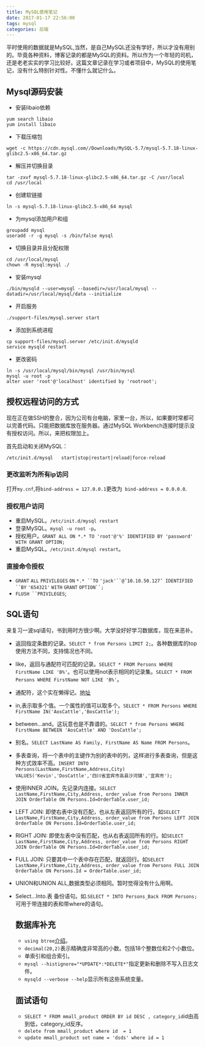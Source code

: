 ```yaml
---
title: MySQL使用笔记
date: 2017-01-17 22:56:00
tags: mysql
categories: 后端
---
```


平时使用的数据就是MySQL,当然，是自己MySQL还没有学好，所以才没有用别的。毕竟各种资料，博客记录的都是MySQL的资料。所以作为一个年轻的司机，还是老老实实的学习比较好。这篇文章记录在学习或者项目中，MySQL的使用笔记，没有什么特别针对性。不懂什么就记什么。<!--more-->

## Mysql源码安装

* 安装libaio依赖

```shell
yum search libaio
yum install libaio
```

* 下载压缩包

```shell
wget -c https://cdn.mysql.com//Downloads/MySQL-5.7/mysql-5.7.18-linux-glibc2.5-x86_64.tar.gz
```

* 解压并切换目录

```shell
tar -zxvf mysql-5.7.18-linux-glibc2.5-x86_64.tar.gz -C /usr/local
cd /usr/local
```

* 创建软链接

```shell
ln -s mysql-5.7.18-linux-glibc2.5-x86_64 mysql
```

* 为mysql添加用户和组

```shell
groupadd mysql
useradd -r -g mysql -s /bin/false mysql
```

* 切换目录并且分配权限

```shell
cd /usr/local/mysql
chown -R mysql:mysql ./
```

* 安装mysql

```shell
./bin/mysqld --user=mysql --basedir=/usr/local/mysql --datadir=/usr/local/mysql/data --initialize
```

* 开启服务

```shell
./support-files/mysql.server start
```

* 添加到系统进程

```shell
cp support-files/mysql.server /etc/init.d/mysqld
service mysqld restart
```

* 更改密码

```shell
ln -s /usr/local/mysql/bin/mysql /usr/bin/mysql
mysql -u root -p
alter user 'root'@'localhost' identified by 'rootroot';
```





## 授权远程访问的方式

现在正在做SSH的整合，因为公司有台电脑，家里一台，所以，如果要时常都可以完善代码。只能把数据库放在服务器。通过MySQL Workbench连接时提示没有授权访问。所以，来把权限加上。

首先启动和关闭MySQL：

```shel
/etc/init.d/mysql   start|stop|restart|reload|force-reload
```

###  更改监听为所有ip访问

打开`my.cnf`,将`bind-address = 127.0.0.1`更改为` bind-address = 0.0.0.0`.

### 授权用户访问

- 重启MySQL。`/etc/init.d/mysql restart`
- 登录MySQL。`mysql -u root -p`。
- 授权用户。`GRANT ALL ON *.* TO 'root'@'%' IDENTIFIED BY 'password' WITH GRANT OPTION;`
- 重启MySQL。`/etc/init.d/mysql restart`。



### 直接命令授权

- `GRANT` `ALL` `PRIVILEGES` `ON` `*.* ``TO` `'jack'``@’10.10.50.127’ IDENTIFIED ``BY` `'654321'` `WITH` `GRANT` `OPTION``;`
- `FLUSH ``PRIVILEGES`;

## SQL语句

来复习一波sql语句，书到用时方很少啊。大学没好好学习数据库，现在来恶补。
- 返回指定条数的记录。`SELECT * from Persons LIMIT 2;`。各种数据库的top使用方法不同，支持情况也不同。

- like，返回与通配符可匹配的记录。`SELECT * FROM Persons WHERE FirstName LIKE 'B%'`。也可以使用not表示相同的记录集。`SELECT * FROM Persons WHERE FirstName NOT LIKE 'B%'`。

- 通配符，这个实在懒得记。[地址](http://www.w3school.com.cn/sql/sql_wildcards.asp)

- in,表示取多个值。一个属性的值可以取多个。`SELECT * FROM Persons WHERE FirstName IN('AosCattle','BosCattle');`

- between...and。这玩意也是不靠谱的。`SELECT * from Persons WHERE FirstName BETWEEN 'AosCattle' AND 'DosCattle';`

- 别名。`SELECT LastName AS Family, FirstName AS Name FROM Persons`。

- 多表查询，将一个表中的主键作为别的表中的列，这样进行多表查询，但是这种方式效率不高。`INSERT INTO Persons(LastName,FirstName,Address,City) VALUES('Kevin','DosCattle','四川省宜宾市高县沙河镇','宜宾市');`

- 使用INNER JOIN。先记录内连接。`SELECT LastName,FirstName,City,Address, order_value from Persons INNER JOIN OrderTable ON Persons.Id=OrderTable.user_id;`

- LEFT JOIN: 即使右表中没有匹配，也从左表返回所有的行。如`SELECT LastName,FirstName,City,Address, order_value from Persons LEFT JOIN OrderTable ON Persons.Id=OrderTable.user_id;`

- RIGHT JOIN: 即使左表中没有匹配，也从右表返回所有的行。如`SELECT LastName,FirstName,City,Address, order_value from Persons RIGHT JOIN OrderTable ON Persons.Id=OrderTable.user_id;`

- FULL JOIN: 只要其中一个表中存在匹配，就返回行。如`SELECT LastName,FirstName,City,Address, order_value from Persons FULL JOIN OrderTable ON Persons.Id = OrderTable.user_id;`

- UNION和UNION ALL,数据类型必须相同。暂时觉得没有什么用啊。

- Select...Into.表 备份语句。如.`SELECT * INTO Persons_Back FROM Persons;`可用于带连接的表和带where的语句。

  ## 数据库补充

  - `using btree`[介绍](http://imysql.com/2016/01/06/mysql-faq-different-between-btree-and-hash-index.shtml)。
  - `decimal(20,2)`表示精确度非常高的小数。包括18个整数位和2个小数位。
  - 单索引和组合索引。
  - `mysql --histignore="*UPDATE*:*DELETE*"`指定更新和删除不写入日志文件。
  - `mysqld --verbose --help`显示所有这些系统变量。

  ## 面试语句

  - `SELECT * FROM mmall_product ORDER BY id DESC , category_id`id由高到低，category_id反序。
  - `delete from mmall_product where id  = 1`
  - `update mmall_product set name = 'dsds' where id = 1`

